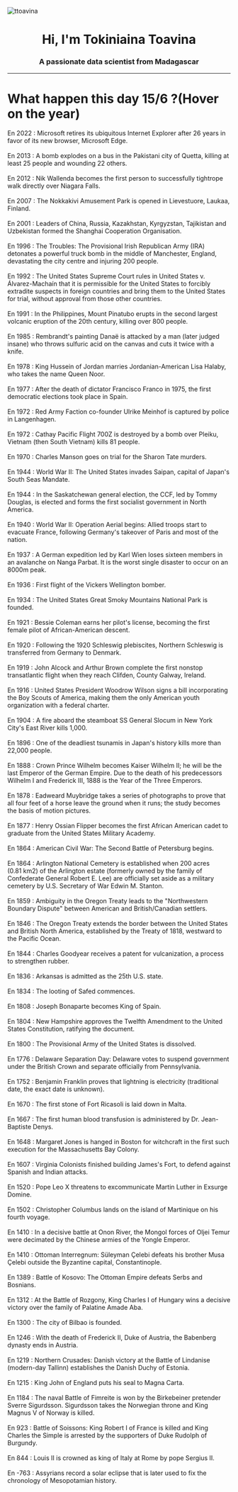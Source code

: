
<p align="left"> <img src="https://komarev.com/ghpvc/?username=ttoavina&label=Profile%20views&color=0e75b6&style=flat" alt="ttoavina" /> </p>
<h1 align="center">Hi, I'm Tokiniaina Toavina</h1>
<h3 align="center">A passionate data scientist from Madagascar</h3>
    
<hr/>
<h1> What happen this day 15/6 ?(Hover on the year)</h1>

En 2022 : Microsoft retires its ubiquitous Internet Explorer after 26 years in favor of its new browser, Microsoft Edge.
<br/><br/>
En 2013 : A bomb explodes on a bus in the Pakistani city of Quetta, killing at least 25 people and wounding 22 others.
<br/><br/>
En 2012 : Nik Wallenda becomes the first person to successfully tightrope walk directly over Niagara Falls.
<br/><br/>
En 2007 : The Nokkakivi Amusement Park is opened in Lievestuore, Laukaa, Finland.
<br/><br/>
En 2001 : Leaders of China, Russia, Kazakhstan, Kyrgyzstan, Tajikistan and Uzbekistan formed the Shanghai Cooperation Organisation.
<br/><br/>
En 1996 : The Troubles: The Provisional Irish Republican Army (IRA) detonates a powerful truck bomb in the middle of Manchester, England, devastating the city centre and injuring 200 people.
<br/><br/>
En 1992 : The United States Supreme Court rules in United States v. Álvarez-Machaín that it is permissible for the United States to forcibly extradite suspects in foreign countries and bring them to the United States for trial, without approval from those other countries.
<br/><br/>
En 1991 : In the Philippines, Mount Pinatubo erupts in the second largest volcanic eruption of the 20th century, killing over 800 people.
<br/><br/>
En 1985 : Rembrandt's painting Danaë is attacked by a man (later judged insane) who throws sulfuric acid on the canvas and cuts it twice with a knife.
<br/><br/>
En 1978 : King Hussein of Jordan marries Jordanian-American Lisa Halaby, who takes the name Queen Noor.
<br/><br/>
En 1977 : After the death of dictator Francisco Franco in 1975, the first democratic elections took place in Spain.
<br/><br/>
En 1972 : Red Army Faction co-founder Ulrike Meinhof is captured by police in Langenhagen.
<br/><br/>
En 1972 : Cathay Pacific Flight 700Z is destroyed by a bomb over Pleiku, Vietnam (then South Vietnam) kills 81 people.
<br/><br/>
En 1970 : Charles Manson goes on trial for the Sharon Tate murders.
<br/><br/>
En 1944 : World War II: The United States invades Saipan, capital of Japan's South Seas Mandate.
<br/><br/>
En 1944 : In the Saskatchewan general election, the CCF, led by Tommy Douglas, is elected and forms the first socialist government in North America.
<br/><br/>
En 1940 : World War II: Operation Aerial begins: Allied troops start to evacuate France, following Germany's takeover of Paris and most of the nation.
<br/><br/>
En 1937 : A German expedition led by Karl Wien loses sixteen members in an avalanche on Nanga Parbat. It is the worst single disaster to occur on an 8000m peak.
<br/><br/>
En 1936 : First flight of the Vickers Wellington bomber.
<br/><br/>
En 1934 : The United States Great Smoky Mountains National Park is founded.
<br/><br/>
En 1921 : Bessie Coleman earns her pilot's license, becoming the first female pilot of African-American descent.
<br/><br/>
En 1920 : Following the 1920 Schleswig plebiscites, Northern Schleswig is transferred from Germany to Denmark.
<br/><br/>
En 1919 : John Alcock and Arthur Brown complete the first nonstop transatlantic flight when they reach Clifden, County Galway, Ireland.
<br/><br/>
En 1916 : United States President Woodrow Wilson signs a bill incorporating the Boy Scouts of America, making them the only American youth organization with a federal charter.
<br/><br/>
En 1904 : A fire aboard the steamboat SS General Slocum in New York City's East River kills 1,000.
<br/><br/>
En 1896 : One of the deadliest tsunamis in Japan's history kills more than 22,000 people.
<br/><br/>
En 1888 : Crown Prince Wilhelm becomes Kaiser Wilhelm II; he will be the last Emperor of the German Empire. Due to the death of his predecessors Wilhelm I and Frederick III, 1888 is the Year of the Three Emperors.
<br/><br/>
En 1878 : Eadweard Muybridge takes a series of photographs to prove that all four feet of a horse leave the ground when it runs; the study becomes the basis of motion pictures.
<br/><br/>
En 1877 : Henry Ossian Flipper becomes the first African American cadet to graduate from the United States Military Academy.
<br/><br/>
En 1864 : American Civil War: The Second Battle of Petersburg begins.
<br/><br/>
En 1864 : Arlington National Cemetery is established when 200 acres (0.81 km2) of the Arlington estate (formerly owned by the family of Confederate General Robert E. Lee) are officially set aside as a military cemetery by U.S. Secretary of War Edwin M. Stanton.
<br/><br/>
En 1859 : Ambiguity in the Oregon Treaty leads to the "Northwestern Boundary Dispute" between American and British/Canadian settlers.
<br/><br/>
En 1846 : The Oregon Treaty extends the border between the United States and British North America, established by the Treaty of 1818, westward to the Pacific Ocean.
<br/><br/>
En 1844 : Charles Goodyear receives a patent for vulcanization, a process to strengthen rubber.
<br/><br/>
En 1836 : Arkansas is admitted as the 25th U.S. state.
<br/><br/>
En 1834 : The looting of Safed commences.
<br/><br/>
En 1808 : Joseph Bonaparte becomes King of Spain.
<br/><br/>
En 1804 : New Hampshire approves the Twelfth Amendment to the United States Constitution, ratifying the document.
<br/><br/>
En 1800 : The Provisional Army of the United States is dissolved.
<br/><br/>
En 1776 : Delaware Separation Day: Delaware votes to suspend government under the British Crown and separate officially from Pennsylvania.
<br/><br/>
En 1752 : Benjamin Franklin proves that lightning is electricity (traditional date, the exact date is unknown).
<br/><br/>
En 1670 : The first stone of Fort Ricasoli is laid down in Malta.
<br/><br/>
En 1667 : The first human blood transfusion is administered by Dr. Jean-Baptiste Denys.
<br/><br/>
En 1648 : Margaret Jones is hanged in Boston for witchcraft in the first such execution for the Massachusetts Bay Colony.
<br/><br/>
En 1607 : Virginia Colonists finished building James's Fort, to defend against Spanish and Indian attacks.
<br/><br/>
En 1520 : Pope Leo X threatens to excommunicate Martin Luther in Exsurge Domine.
<br/><br/>
En 1502 : Christopher Columbus lands on the island of Martinique on his fourth voyage.
<br/><br/>
En 1410 : In a decisive battle at Onon River, the Mongol forces of Oljei Temur were decimated by the Chinese armies of the Yongle Emperor.
<br/><br/>
En 1410 : Ottoman Interregnum: Süleyman Çelebi defeats his brother Musa Çelebi outside the Byzantine capital, Constantinople.
<br/><br/>
En 1389 : Battle of Kosovo: The Ottoman Empire defeats Serbs and Bosnians.
<br/><br/>
En 1312 : At the Battle of Rozgony, King Charles I of Hungary wins a decisive victory over the family of Palatine Amade Aba.
<br/><br/>
En 1300 : The city of Bilbao is founded.
<br/><br/>
En 1246 : With the death of Frederick II, Duke of Austria, the Babenberg dynasty ends in Austria.
<br/><br/>
En 1219 : Northern Crusades: Danish victory at the Battle of Lindanise (modern-day Tallinn) establishes the Danish Duchy of Estonia.
<br/><br/>
En 1215 : King John of England puts his seal to Magna Carta.
<br/><br/>
En 1184 : The naval Battle of Fimreite is won by the Birkebeiner pretender Sverre Sigurdsson. Sigurdsson takes the Norwegian throne and King Magnus V of Norway is killed.
<br/><br/>
En 923 : Battle of Soissons: King Robert I of France is killed and King Charles the Simple is arrested by the supporters of Duke Rudolph of Burgundy.
<br/><br/>
En 844 : Louis II is crowned as king of Italy at Rome by pope Sergius II.
<br/><br/>
En -763 : Assyrians record a solar eclipse that is later used to fix the chronology of Mesopotamian history.
<br/><br/>
